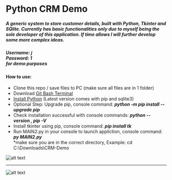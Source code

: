 # Python CRM Demo
##### A generic system to store customer details, built with Python, Tkinter and SQlite. Currently has basic functionalities only due to myself being the sole developer of this application. If time allows I will further develop some more complex ideas.
##### Username: j <br> Password: 1 <br> for demo purposes
#### How to use:
+ Clone this repo / save files to PC (make sure all files are in 1 folder)
+ Download [Git Bash Terminal](https://gitforwindows.org/)
+ [Install Python](https://www.python.org/downloads/) (Latest version comes with pip and sqlite3)
+ Optional Step: Upgrade pip, console command: ***python -m pip install --upgrade pip***
+ Check installation successful with console commands:   ***python --version ,  pip -V***
+ Install tkinter using pip, console command:   ***pip install tk***
+ Run MAIN2.py in your console to launch appliction, console command:   ***py MAIN2.py*** <br>
*make sure you are in the correct directory, Example:  cd C:\Downloads\CRM-Demo

![alt text][login]

***
![alt text][system]


[login]: https://github.com/jdzine92/Python-Customer-Software-System/blob/main/jordan-systems.png "Jordan Systems Login Screen"
[system]: https://github.com/jdzine92/Python-Customer-Software-System/blob/main/system-main.png "Jordan Systems Demo"
